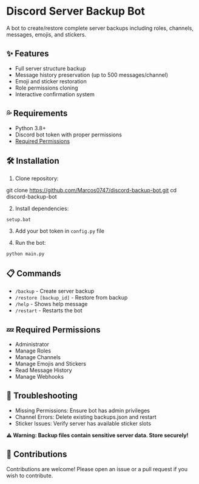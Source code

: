 # Discord Server Backup Bot

A bot to create/restore complete server backups including roles, channels, messages, emojis, and stickers.

## ✨ Features

- Full server structure backup
- Message history preservation (up to 500 messages/channel)
- Emoji and sticker restoration
- Role permissions cloning
- Interactive confirmation system

## 💦 Requirements

- Python 3.8+
- Discord bot token with proper permissions
- [Required Permissions](#required-permissions)

## 🛠️ Installation
1. Clone repository:

git clone https://github.com/Marcos0747/discord-backup-bot.git
cd discord-backup-bot

2. Install dependencies:

`setup.bat`

3. Add your bot token in `config.py` file

4. Run the bot:

`python main.py`

## 📋 Commands

- `/backup` - Create server backup
- `/restore [backup_id]` - Restore from backup
- `/help` - Shows help message
- `/restart` - Restarts the bot

## 💤 Required Permissions

- Administrator
- Manage Roles
- Manage Channels
- Manage Emojis and Stickers
- Read Message History
- Manage Webhooks

## 💯 Troubleshooting

- Missing Permissions: Ensure bot has admin privileges
- Channel Errors: Delete existing backups.json and restart
- Sticker Issues: Verify server has available sticker slots

**⚠️ Warning: Backup files contain sensitive server data. Store securely!**

## 🤝 Contributions

Contributions are welcome! Please open an issue or a pull request if you wish to contribute.


